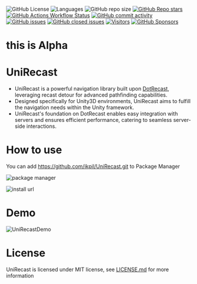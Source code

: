 ![GitHub License](https://img.shields.io/github/license/ikpil/UniRecast?style=for-the-badge)
![Languages](https://img.shields.io/github/languages/top/ikpil/UniRecast?style=for-the-badge)
![GitHub repo size](https://img.shields.io/github/repo-size/ikpil/UniRecast?style=for-the-badge)
[![GitHub Repo stars](https://img.shields.io/github/stars/ikpil/UniRecast?style=for-the-badge&logo=github)](https://github.com/ikpil/UniRecast)
[![GitHub Actions Workflow Status](https://img.shields.io/github/actions/workflow/status/ikpil/UniRecast/github-code-scanning%2Fcodeql?style=for-the-badge&label=CODEQL)](https://github.com/ikpil/UniRecast/actions/workflows/github-code-scanning/codeql)
[![GitHub commit activity](https://img.shields.io/github/commit-activity/m/ikpil/UniRecast?style=for-the-badge&logo=github)](https://github.com/ikpil/UniRecast/commits)
[![GitHub issues](https://img.shields.io/github/issues-raw/ikpil/UniRecast?style=for-the-badge&logo=github&color=44cc11)](https://github.com/ikpil/UniRecast/issues)
[![GitHub closed issues](https://img.shields.io/github/issues-closed-raw/ikpil/UniRecast?style=for-the-badge&logo=github&color=a371f7)](https://github.com/ikpil/UniRecast/issues)
[![Visitors](https://api.visitorbadge.io/api/daily?path=ikpil%2FUniRecast&countColor=%23263759)](https://visitorbadge.io/status?path=ikpil%2FUniRecast)
[![GitHub Sponsors](https://img.shields.io/github/sponsors/ikpil?style=for-the-badge&logo=GitHub-Sponsors&link=https%3A%2F%2Fgithub.com%2Fsponsors%2Fikpil)](https://github.com/sponsors/ikpil)


# this is Alpha

# UniRecast

- UniRecast is a powerful navigation library built upon [DotRecast](https://github.com/ikpil/DotRecast), leveraging recast detour for advanced pathfinding capabilities.
- Designed specifically for Unity3D environments, UniRecast aims to fulfill the navigation needs within the Unity framework.
- UniRecast's foundation on DotRecast enables easy integration with servers and ensures efficient performance, catering to seamless server-side interactions.

# How to use
You can add https://github.com/ikpil/UniRecast.git to Package Manager

![package manager](https://user-images.githubusercontent.com/313821/292654879-4f1721a0-fc0e-4c50-b616-d4ea51315103.png)

![install url](https://user-images.githubusercontent.com/313821/292654898-9b35c360-db07-4911-8ac2-34d3e8dbfac1.png)

# Demo
![UniRecastDemo](https://user-images.githubusercontent.com/313821/292662263-5f036ab3-90fd-432c-8df5-afa9fcdbf86e.png)


# License
UniRecast is licensed under MIT license, see [LICENSE.md](LICENSE.md) for more information